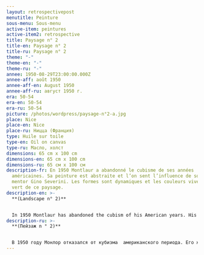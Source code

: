 ```yaml
---
layout: retrospectivepost
menutitle: Peinture
sous-menu: Sous-menu
active-item: peintures
active-item2: retrospective
title: Paysage n° 2
title-en: Paysage n° 2
title-ru: Paysage n° 2
theme: "-"
theme-en: "-"
theme-ru: "-"
annee: 1950-08-29T23:00:00.000Z
annee-aff: août 1950
annee-aff-en: August 1950
annee-aff-ru: август 1950 г.
era: 50-54
era-en: 50-54
era-ru: 50-54
picture: /photos/wordpress/paysage-n°2-a.jpg
place: Nice
place-en: Nice
place-ru: Ницца (Франция)
type: Huile sur toile
type-en: Oil on canvas
type-ru: Масло, холст
dimensions: 65 cm x 100 cm
dimensions-en: 65 cm x 100 cm
dimensions-ru: 65 см x 100 см
description-fr: En 1950 Montlaur a abandonné le cubisme de ses années
  américaines. Sa peinture est abstraite et l’on sent l’influence de son ami et
  mentor Gino Severini. Les formes sont dynamiques et les couleurs vives, tel le
  vert de ce paysage.
description-en: >-
  **(Landscape n° 2)**


  In 1950 Montlaur has abandoned the cubism of his American years. His painting is abstract and one can sense the influence of his friend and mentor Gino Severini. The shapes are dynamic and the colors bright, like the green of this landscape.
description-ru: >-
  **(Пейзаж n ° 2)**


  В 1950 году Монлор отказался от кубизма  американского периода. Его живопись абстрактна, и чувствуется влияние его друга и наставника Джино Северини. Формы динамичны, а цвета яркие, как зелень этого пейзажа.
---
```

